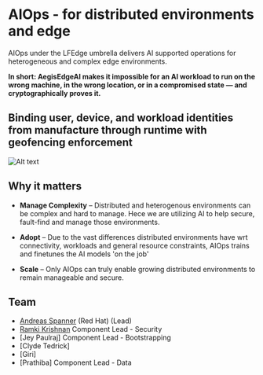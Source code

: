 # AIOps - for distributed environments and edge

AIOps under the LFEdge umbrella delivers AI supported operations for heterogeneous and complex edge environments.

 **In short: AegisEdgeAI makes it impossible for an AI workload to run on the wrong machine, in the wrong location, or in a compromised state — and cryptographically proves it.**

## Binding user, device, and workload identities from manufacture through runtime with geofencing enforcement
![Alt text](zero-trust/images/AegisEdgeAI-flow.png)

## Why it matters
- **Manage Complexity** – Distributed and heterogenous environments can be complex and hard to manage. Hece we are utilizing AI to help secure, fault-find and manage those environments.

- **Adopt** – Due to the vast differences distributed environments have wrt connectivity, workloads and general resource constraints, AIOps trains and finetunes the AI models 'on the job'

- **Scale** – Only AIOps can truly enable growing distributed environments to remain manageable and secure.

## Team
- [Andreas Spanner](https://lf-edge.atlassian.net/wiki/people/59fc56048499730e3412487a?ref=confluence) (Red Hat) (Lead)
- [Ramki Krishnan](https://lf-edge.atlassian.net/wiki/people/557058:c8c42130-9c8b-41ae-b9e2-058af2eff879?ref=confluence) Component Lead - Security
- [Jey Paulraj]  Component Lead - Bootstrapping 
- [Clyde Tedrick]
- [Giri]
- [Prathiba] Component Lead - Data
